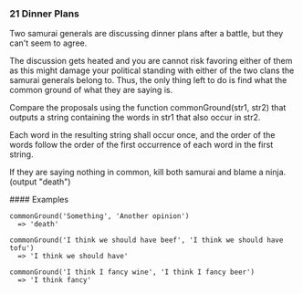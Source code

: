 ### 21 Dinner Plans

Two samurai generals are discussing dinner plans after a battle, but they can't seem to agree.

The discussion gets heated and you are cannot risk favoring either of them as this might damage your political standing with either of the two clans the samurai generals belong to. Thus, the only thing left to do is find what the common ground of what they are saying is.

Compare the proposals using the function commonGround(str1, str2) that outputs a string containing the words in str1 that also occur in str2.

Each word in the resulting string shall occur once, and the order of the words follow the order of the first occurrence of each word in the first string.

If they are saying nothing in common, kill both samurai and blame a ninja. (output "death")

#### Examples


```
commonGround('Something', 'Another opinion')
  => 'death'
```

```
commonGround('I think we should have beef', 'I think we should have tofu')
  => 'I think we should have'
```

```
commonGround('I think I fancy wine', 'I think I fancy beer')
  => 'I think fancy'
```
